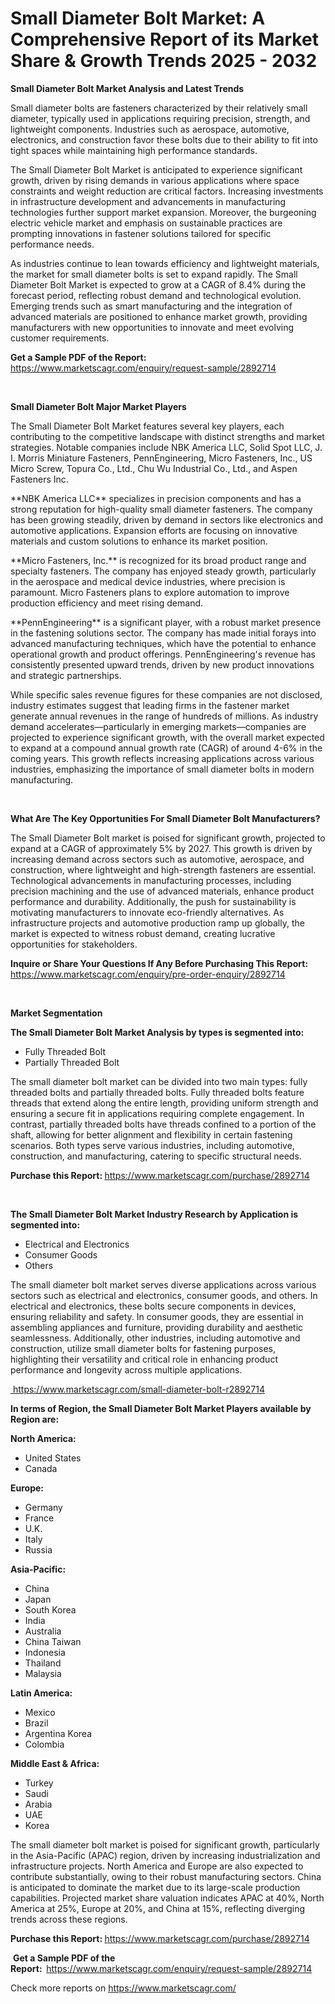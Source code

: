 <p><h1>Small Diameter Bolt Market: A Comprehensive Report of its Market Share & Growth Trends 2025 - 2032</h1></p><p><strong>Small Diameter Bolt Market Analysis and Latest Trends</strong></p>
<p><p>Small diameter bolts are fasteners characterized by their relatively small diameter, typically used in applications requiring precision, strength, and lightweight components. Industries such as aerospace, automotive, electronics, and construction favor these bolts due to their ability to fit into tight spaces while maintaining high performance standards. </p><p>The Small Diameter Bolt Market is anticipated to experience significant growth, driven by rising demands in various applications where space constraints and weight reduction are critical factors. Increasing investments in infrastructure development and advancements in manufacturing technologies further support market expansion. Moreover, the burgeoning electric vehicle market and emphasis on sustainable practices are prompting innovations in fastener solutions tailored for specific performance needs.</p><p>As industries continue to lean towards efficiency and lightweight materials, the market for small diameter bolts is set to expand rapidly. The Small Diameter Bolt Market is expected to grow at a CAGR of 8.4% during the forecast period, reflecting robust demand and technological evolution. Emerging trends such as smart manufacturing and the integration of advanced materials are positioned to enhance market growth, providing manufacturers with new opportunities to innovate and meet evolving customer requirements.</p></p>
<p><strong>Get a Sample PDF of the Report:&nbsp;</strong> <a href="https://www.marketscagr.com/enquiry/request-sample/2892714?utm_campaign=2648&utm_medium=2&utm_source=Github&utm_content=ia&utm_term=15032025&utm_id=small-diameter-bolt">https://www.marketscagr.com/enquiry/request-sample/2892714</a></p>
<p>&nbsp;</p>
<p><strong>Small Diameter Bolt Major Market Players</strong></p>
<p><p>The Small Diameter Bolt Market features several key players, each contributing to the competitive landscape with distinct strengths and market strategies. Notable companies include NBK America LLC, Solid Spot LLC, J. I. Morris Miniature Fasteners, PennEngineering, Micro Fasteners, Inc., US Micro Screw, Topura Co., Ltd., Chu Wu Industrial Co., Ltd., and Aspen Fasteners Inc.</p><p>**NBK America LLC** specializes in precision components and has a strong reputation for high-quality small diameter fasteners. The company has been growing steadily, driven by demand in sectors like electronics and automotive applications. Expansion efforts are focusing on innovative materials and custom solutions to enhance its market position.</p><p>**Micro Fasteners, Inc.** is recognized for its broad product range and specialty fasteners. The company has enjoyed steady growth, particularly in the aerospace and medical device industries, where precision is paramount. Micro Fasteners plans to explore automation to improve production efficiency and meet rising demand.</p><p>**PennEngineering** is a significant player, with a robust market presence in the fastening solutions sector. The company has made initial forays into advanced manufacturing techniques, which have the potential to enhance operational growth and product offerings. PennEngineering's revenue has consistently presented upward trends, driven by new product innovations and strategic partnerships.</p><p>While specific sales revenue figures for these companies are not disclosed, industry estimates suggest that leading firms in the fastener market generate annual revenues in the range of hundreds of millions. As industry demand accelerates—particularly in emerging markets—companies are projected to experience significant growth, with the overall market expected to expand at a compound annual growth rate (CAGR) of around 4-6% in the coming years. This growth reflects increasing applications across various industries, emphasizing the importance of small diameter bolts in modern manufacturing.</p></p>
<p>&nbsp;</p>
<p><strong>What Are The Key Opportunities For Small Diameter Bolt Manufacturers?</strong></p>
<p><p>The Small Diameter Bolt market is poised for significant growth, projected to expand at a CAGR of approximately 5% by 2027. This growth is driven by increasing demand across sectors such as automotive, aerospace, and construction, where lightweight and high-strength fasteners are essential. Technological advancements in manufacturing processes, including precision machining and the use of advanced materials, enhance product performance and durability. Additionally, the push for sustainability is motivating manufacturers to innovate eco-friendly alternatives. As infrastructure projects and automotive production ramp up globally, the market is expected to witness robust demand, creating lucrative opportunities for stakeholders.</p></p>
<p><strong>Inquire or Share Your Questions If Any Before Purchasing This Report:</strong> <a href="https://www.marketscagr.com/enquiry/pre-order-enquiry/2892714?utm_campaign=2648&utm_medium=2&utm_source=Github&utm_content=ia&utm_term=15032025&utm_id=small-diameter-bolt">https://www.marketscagr.com/enquiry/pre-order-enquiry/2892714</a></p>
<p>&nbsp;</p>
<p><strong>Market Segmentation</strong></p>
<p><strong>The Small Diameter Bolt Market Analysis by types is segmented into:</strong></p>
<p><ul><li>Fully Threaded Bolt</li><li>Partially Threaded Bolt</li></ul></p>
<p><p>The small diameter bolt market can be divided into two main types: fully threaded bolts and partially threaded bolts. Fully threaded bolts feature threads that extend along the entire length, providing uniform strength and ensuring a secure fit in applications requiring complete engagement. In contrast, partially threaded bolts have threads confined to a portion of the shaft, allowing for better alignment and flexibility in certain fastening scenarios. Both types serve various industries, including automotive, construction, and manufacturing, catering to specific structural needs.</p></p>
<p><strong>Purchase this Report:&nbsp;</strong><a href="https://www.marketscagr.com/purchase/2892714?utm_campaign=2648&utm_medium=2&utm_source=Github&utm_content=ia&utm_term=15032025&utm_id=small-diameter-bolt">https://www.marketscagr.com/purchase/2892714</a></p>
<p>&nbsp;</p>
<p><strong>The Small Diameter Bolt Market Industry Research by Application is segmented into:</strong></p>
<p><ul><li>Electrical and Electronics</li><li>Consumer Goods</li><li>Others</li></ul></p>
<p><p>The small diameter bolt market serves diverse applications across various sectors such as electrical and electronics, consumer goods, and others. In electrical and electronics, these bolts secure components in devices, ensuring reliability and safety. In consumer goods, they are essential in assembling appliances and furniture, providing durability and aesthetic seamlessness. Additionally, other industries, including automotive and construction, utilize small diameter bolts for fastening purposes, highlighting their versatility and critical role in enhancing product performance and longevity across multiple applications.</p></p>
<p><a href="https://www.marketscagr.com/small-diameter-bolt-r2892714?utm_campaign=2648&utm_medium=2&utm_source=Github&utm_content=ia&utm_term=15032025&utm_id=small-diameter-bolt">&nbsp;https://www.marketscagr.com/small-diameter-bolt-r2892714</a></p>
<p><strong>In terms of Region, the Small Diameter Bolt Market Players available by Region are:</strong></p>
<p>
    <p> <strong> North America: </strong>
        <ul>
            <li>United States</li>
            <li>Canada</li>
        </ul>
        </p> 
    <p> <strong> Europe: </strong>
        <ul>
            <li>Germany</li>
            <li>France</li>
            <li>U.K.</li>
            <li>Italy</li>
            <li>Russia</li>
        </ul>
        </p> 
    <p> <strong> Asia-Pacific: </strong>
        <ul>
            <li>China</li>
            <li>Japan</li>
            <li>South Korea</li>
            <li>India</li>
            <li>Australia</li>
            <li>China Taiwan</li>
            <li>Indonesia</li>
            <li>Thailand</li>
            <li>Malaysia</li>
        </ul>
        </p> 
    <p> <strong> Latin America: </strong>
        <ul>
            <li>Mexico</li>
            <li>Brazil</li>
            <li>Argentina Korea</li>
            <li>Colombia</li>
        </ul>
        </p> 
    <p> <strong> Middle East & Africa: </strong>
        <ul>
            <li>Turkey</li>
            <li>Saudi</li>
            <li>Arabia</li>
            <li>UAE</li>
            <li>Korea</li>
        </ul>
    </p>
    </p>
<p><p>The small diameter bolt market is poised for significant growth, particularly in the Asia-Pacific (APAC) region, driven by increasing industrialization and infrastructure projects. North America and Europe are also expected to contribute substantially, owing to their robust manufacturing sectors. China is anticipated to dominate the market due to its large-scale production capabilities. Projected market share valuation indicates APAC at 40%, North America at 25%, Europe at 20%, and China at 15%, reflecting diverging trends across these regions.</p></p>
<p><strong>Purchase this Report: </strong><a href="https://www.marketscagr.com/purchase/2892714?utm_campaign=2648&utm_medium=2&utm_source=Github&utm_content=ia&utm_term=15032025&utm_id=small-diameter-bolt">https://www.marketscagr.com/purchase/2892714</a></p>
<p>&nbsp;<strong>Get a Sample PDF of the Report:&nbsp;&nbsp;</strong><a href="https://www.marketscagr.com/enquiry/request-sample/2892714?utm_campaign=2648&utm_medium=2&utm_source=Github&utm_content=ia&utm_term=15032025&utm_id=small-diameter-bolt">https://www.marketscagr.com/enquiry/request-sample/2892714</a></p>
<p><strong></strong></p>
<p>Check more reports on <a href="https://www.marketscagr.com/?utm_campaign=2648&utm_medium=2&utm_source=Github&utm_content=ia&utm_term=15032025&utm_id=small-diameter-bolt">https://www.marketscagr.com/</a></p>